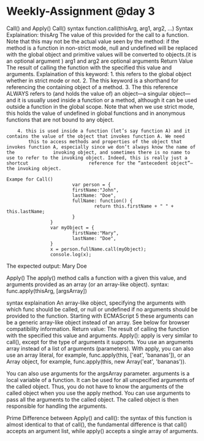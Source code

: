 # Weekly-Assignment @day 3
Call() and Apply()
	Call()
    syntax
			function.call(thisArg, arg1, arg2, ...)
		Syntax Explaination:
			thisArg
				The value of this provided for the call to a function. Note that this may not be the actual value seen by the method: 
				if the method is a function in non-strict mode, null and undefined will be replaced with the global object and primitive 
				values will be converted to objects.(it is an optional argument	)
			arg1 and arg2 are optional arguments
		Return Value
			The result of calling the function with the specified this value and arguments.
	Explaination of this keyword:
		1. this refers to the global object whether in strict mode or not.
		2. The this keyword is a shorthand for referencing the containing object of a method.
		3. The this reference ALWAYS refers to (and holds the value of) an object—a singular object—and it is usually used inside
				a function or a method, although it can be used outside a function in the global scope. Note that when we use strict mode, 
				this holds the value of undefined in global functions and in anonymous functions that are not bound to any object.

		4. this is used inside a function (let’s say function A) and it contains the value of the object that invokes function A. We need 
			this to access methods and properties of the object that invokes function A, especially since we don’t always know the name of the 				invoking object, and sometimes there is no name to use to refer to the invoking object. Indeed, this is really just a shortcut 						reference for the “antecedent object”—the invoking object.
			
	Exampe for Call()
							var person = {
							firstName:"John",
							lastName: "Doe",
							fullName: function() {
									return this.firstName + " " + this.lastName;
							}
					}
					var myObject = {
							firstName:"Mary",
							lastName: "Doe",
					}
					x = person.fullName.call(myObject); 
					console.log(x); 

The expected output: Mary Doe

Apply()
	The apply() method calls a function with a given this value, and arguments provided as an array (or an array-like object).
syntax:
	func.apply(thisArg, [argsArray])
	
syntax explaination
	An array-like object, specifying the arguments with which func should be called, or null or undefined if no arguments should be 				provided to the function. Starting with ECMAScript 5 these arguments can be a generic array-like object instead of an array. See below 	 for browser compatibility information.
Return value:
	The result of calling the function with the specified this value and arguments.
Apply():
apply is very similar to call(), except for the type of arguments it supports. You use an arguments array instead of a list of arguments (parameters). With apply, you can also use an array literal, for example, func.apply(this, ['eat', 'bananas']), or an Array object, for example, func.apply(this, new Array('eat', 'bananas')).

You can also use arguments for the argsArray parameter. arguments is a local variable of a function. It can be used for all unspecified arguments of the called object. Thus, you do not have to know the arguments of the called object when you use the apply method. You can use arguments to pass all the arguments to the called object. The called object is then responsible for handling the arguments.

Prime Difference between Apply() and call():
	the syntax of this function is almost identical to that of call(), the fundamental difference is that call() accepts an argument list, while apply() accepts a single array of arguments.
	

